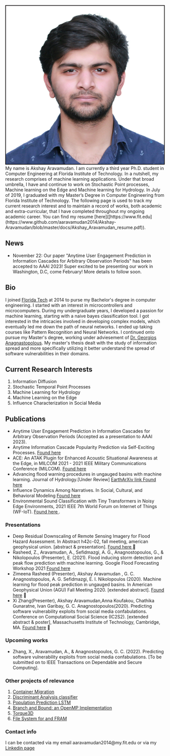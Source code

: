<!-- # Welcome to my page -->

<div style="text-align:center"><img src="docs/profile_image.jpg" /></div>
My name is Akshay Aravamudan. 
  I am currently a third year Ph.D. student in Computer Engineering at Florida Institute of Technology. In a nutshell, my research comprises of machine learning applications. Under that broad umbrella, 
  I have and continue to work on Stochastic Point processes, Machine learning on the Edge and Machine learning for Hydrology.
  In July of 2019, I graduated with my Master’s Degree in Computer Engineering from 
  Florida Institute of Technology. The following page is used to track my current 
  research interest and to maintain a record of works, both academic and extra-curricular, 
  that I have completed throughout my ongoing academic career. You can find my resume  [here]([https://www.fit.edu](https://www.github.com/aaravamudan2014/Akshay-Aravamudan/blob/master/docs/Akshay_Aravamudan_resume.pdf)).

## News
- November 22: Our paper "Anytime User Engagement Prediction in Information Cascades for Arbitrary Observation Periods" has been accepted to AAAI 2023! Super excited to be presenting our work in Washington, D.C, come February! More details to follow soon. 


## Bio

I joined [Florida Tech](https://www.fit.edu) at 2014 to purse my Bachelor's degree in computer engineering. I started with an interest in microcontrollers and microcomputers. During my undergraduate years, I developed a passion for machine learning, starting with a naive bayes classification tool. I got interested in the intricacies involved in developing complex models, which eventually led me down the path of neural networks. I ended up taking courses like Pattern Recognition and Neural Networks. I continued onto pursue my Master's degree, working under adviesement of [Dr. Georgios Anagnastopolous](https://www.fit.edu/faculty-profiles/3/georgios-anagnostopoulos/). My master's thesis dealt with the study of information spread and more specifically utilizing it better understand the spread of software vulnerabilities in their domains. 

## Current Research Interests

<ol>
  <li>Information Diffusion</li>
  <li>Stochastic Temporal Point Processes</li>
  <li>Machine Learning for Hydrology</li>
  <li>Machine Learning on the Edge</li>
  <li>Influence Characterization in Social Media</li>
</ol>
<h2 id="publications">Publications</h2>
<ul>
  <li> Anytime User Engagement Prediction in Information Cascades for Arbitrary Observation Periods (Accepted as a presentation to AAAI 2023).
  <li> Anytime Information Cascade Popularity Prediction via Self-Exciting Processes. <a href="https://proceedings.mlr.press/v162/zhang22a/zhang22a.pdf"> Found here </a></li>
  <li> ACE: An ATAK Plugin for Enhanced Acoustic Situational Awareness at the Edge, in MILCOM 2021 - 2021 IEEE Military Communications Conference (MILCOM). <a href="https://ieeexplore.ieee.org/abstract/document/9653127"> Found here </a></li>
  <li> Advancing flood warning procedures in ungauged basins with machine learning. Journal of Hydrology.[Under Review] <a href="https://eartharxiv.org/repository/view/2401/"> EarthArXiv link Found here </a></li>
  <li> Influence Dynamics Among Narratives. In Social, Cultural, and Behavioral Modeling <a href="https://link.springer.com/chapter/10.1007/978-3-030-80387-2_20"> Found here </a></li>
  <li> Environmental Sound Classification with Tiny Transformers in Noisy Edge Environments, 2021 IEEE 7th World Forum on Internet of Things (WF-IoT). <a href="https://ieeexplore.ieee.org/abstract/document/9596007/"> Found here </a>.</li>
</ul>


<h3 id="presentations">Presentations</h3>
<ul>
  <li> Deep Residual Downscaling of Remote Sensing Imagery for Flood Hazard
    Assessment. In Abstract h42c-02, fall meeting, american geophysical union. [abstract & presentation].
    <a href="https://agu.confex.com/agu/fm21/meetingapp.cgi/Paper/967205"> Found here </a>
     </li>  
  <li>Rasheed, Z., Aravamudan, A., Sefidmazgi, A. G., Anagnostopoulos, G., & Nikolopoulos (Presenter), E. (2021). Flood
    inducing storm detection and peak flow prediction with machine learning. Google Flood
    Forecasting Workshop 2021 <a href="https://events.withgoogle.com/google-flood-forecasting-workshop-1/speakers"> Found here </a> </li>  
  <li>Zimeena Rasheed (Presenter), Akshay Aravamudan , G. C. Anagnostopoulos, A. G. Sefidmazgi, E. I. Nikolopoulos (2020).
    Machine learning for flood peak prediction in ungauged basins. In American Geophysical Union (AGU)
    Fall Meeting 2020. [extended abstract]. <a href="https://agu.confex.com/agu/fm20/meetingapp.cgi/Paper/749892"> Found here</a>
     </li>  
  <li> Xi Zhang(Presenter), Akshay Aravamudan,Anna Koufakou, Chathika Gunaratne, Ivan Garibay, G. C. Anagnostopoulos(2020).
    Predicting software vulnerability exploits from social media confabulations. 
    Conference on Computational Social Science (IC2S2). [extended abstract & poster], Massachusetts
    Institute of Technology, Cambridge, MA. <a href="https://www.youtube.com/watch?v=YzmHUejqdn4"> Found here</a>
     </li>
</ul>



<h3 id="Upcoming-works">Upcoming works</h3>
<ul>
  <li>Zhang, X., Aravamudan, A., & Anagnostopoulos, G. C. (2022). Predicting software vulnerability
    exploits from social media confabulations. [To be submitted on to IEEE Transactions
    on Dependable and Secure Computing].</li>
</ul>

<!-- <h2 id="projects">Brief Description of my Projects</h2>

<p>The following projects have been arranged in order of recency.</p> -->

<!-- <h3 id="Flood Peak Prediction ">Flood Peak Prediction</h3>

<p> </p>

<h3 id="Super-resolution of Flood Inundation Maps for Flood Hazard Assessment ">Super-resolution of Flood Inundation Maps for Flood Hazard Assessment </h3>

<p> </p>

<h3 id="Influence Dynamics Among Narratives">Influence Dynamics Among Narratives</h3>

<p> </p>

<h3 id="ACE: An ATAK plugin for acoustic situational awareness on the edge ">ACE: An ATAK plugin for acoustic situational awareness on the edge </h3>

<p> </p>

<h3 id="Event count prediction for Univariate Hawkes Processes">Event count prediction for Univariate Hawkes Processes</h3>

<p> </p> -->

<!-- <h3 id="masters-thesis">Master’s thesis</h3>

<p>The title of my Master’s thesis is <code class="highlighter-rouge">Survival Analysis for Information Diffusion</code> and can be found <a href="docs/Master_s_Thesis___Akshay_Aravamudan.pdf">here</a>. The main theme of the thesis is information diffusion; the spread of information within a network. The model is based on nodes and we look at how the infection of a node or collection of nodes in a network influences the future infection (referred to as intensity in stochastic process literature) of the remaining nodes. We have built upon an existing algorithm called <a href="https://cs.stanford.edu/people/jure/pubs/netrate-netsci14.pdf"><code class="highlighter-rouge">Netrate</code></a>. The presentation slides can be found <a href="docs/Akshay___MS_Thesis_Defense_Presentation.pdf">here</a></p>

<h3 id="senior-design">Senior Design</h3>

<p>I was the controls systems lead in my senior design project <code class="highlighter-rouge">MorphWing</code>. We designed, manufactured and engineered a wing designed to dynamically adjust to the state of optimal drag. I was responsible for the backend circuit setup and <a href="https://github.com/aaravamudan2014/morphWingBackEnd">code</a>. Below are a few images and a gif of the final product that we presented in the 2018 Senior Capstone design at Florida Tech.</p>

<div style="text-align:center"><img src="Akshay-Aravamudan/docs/morphWingImage1.jpg" /></div>
<div style="text-align:center"><img src="Akshay-Aravamudan/docs/morphWingImage2.jpg" /></div>
<div style="text-align:center"><img src="Akshay-Aravamudan/docs/morphWing.gif" /></div> -->

<h3 id="other-projects-of-relevance">Other projects of relevance</h3>
<ol>
  <li><a href="https://github.com/aaravamudan2014/BranchAndBound">Container Migration</a></li>
  <li><a href="https://github.com/aaravamudan2014/DiscriminantAnalysisClassifier">Discriminant Analysis classifier</a></li>
  <li><a href="https://github.com/aaravamudan2014/PopulationPredictionLSTM">Population Prediction LSTM</a></li>
  <li><a href="https://github.com/aaravamudan2014/BranchAndBound">Branch and Bound: an OpenMP Implementation</a></li>
  <li><a href="https://github.com/aaravamudan2014/Torque3D">Torque3D</a></li>
  <li><a href="https://github.com/aaravamudan2014/FRAM_FS">File System for and FRAM</a></li>
</ol>

<h3 id="contact-info">Contact info</h3>
<p>I can be contacted via my email aaravamudan2014@my.fit.edu or via my <a href="https://www.linkedin.com/in/akshay-aravamudan-49a470b7/">Linkedin page</a></p>
